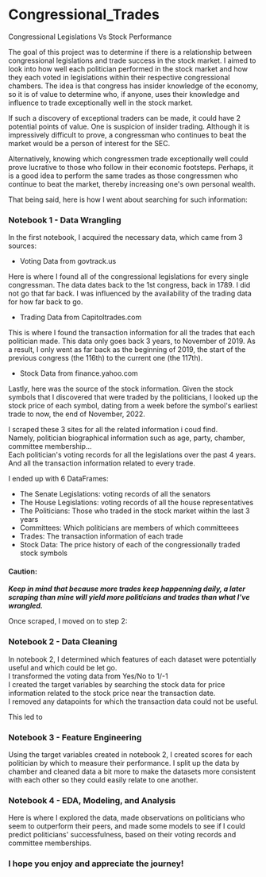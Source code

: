 # Congressional_Trades
Congressional Legislations Vs Stock Performance 

The goal of this project was to determine if there is a relationship between congressional legislations and trade success in the stock market. I aimed to look into how well each politician performed in the stock market and how they each voted in legislations within their respective congressional chambers. The idea is that congress has insider knowledge of the economy, so it is of value to determine who, if anyone, uses their knowledge and influence to trade exceptionally well in the stock market. 

If such a discovery of exceptional traders can be made, it could have 2 potential points of value. One is suspicion of insider trading. Although it is impressively difficult to prove, a congressman who continues to beat the market would be a person of interest for the SEC.

Alternatively, knowing which congressmen trade exceptionally well could prove lucrative to those who follow in their economic footsteps. Perhaps, it is a good idea to perform the same trades as those congressmen who continue to beat the market, thereby increasing one's own personal wealth.

That being said, here is how I went about searching for such information:

### Notebook 1 - Data Wrangling

In the first notebook, I acquired the necessary data, which came from 3 sources:

- Voting Data from govtrack.us

Here is where I found all of the congressional legislations for every single congressman.
The data dates back to the 1st congress, back in 1789. I did not go that far back. I was influenced by the availability of the trading data for how far back to go.

- Trading Data from Capitoltrades.com

This is where I found the transaction information for all the trades that each politician made. This data only goes back 3 years, to November of 2019. As a result, I only went as far back as the beginning of 2019, the start of the previous congress (the 116th) to the current one (the 117th).

- Stock Data from finance.yahoo.com

Lastly, here was the source of the stock information. Given the stock symbols that I discovered that were traded by the politicians, I looked up the stock price of each symbol, dating from a week before the symbol's earliest trade to now, the end of November, 2022.

I scraped these 3 sites for all the related information i coud find.  
Namely, politician biographical information such as age, party, chamber, committee membership...   
Each politician's voting records for all the legislations over the past 4 years.  
And all the transaction information related to every trade.

I ended up with 6 DataFrames:

- The Senate Legislations: voting records of all the senators
- The House Legislations: voting records of all the house representatives
- The Politicians: Those who traded in the stock market within the last 3 years
- Committees: Which politicians are members of which committeees
- Trades: The transaction information of each trade
- Stock Data: The price history of each of the congressionally traded stock symbols

#### Caution:

***Keep in mind that because more trades keep happenning daily, a later scraping than mine will yield more politicians and trades than what I've wrangled.***

Once scraped, I moved on to step 2:

### Notebook 2 - Data Cleaning

In notebook 2, I determined which features of each dataset were potentially useful and which could be let go.  
I transformed the voting data from Yes/No to 1/-1  
I created the target variables by searching the stock data for price information related to the stock price near the transaction date.  
I removed any datapoints for which the transaction data could not be useful.

This led to 

### Notebook 3 - Feature Engineering

Using the target variables created in notebook 2, I created scores for each politician by which to measure their performance. I split up the data by chamber and cleaned data a bit more to make the datasets more consistent with each other so they could easily relate to one another.

### Notebook 4 - EDA, Modeling, and Analysis

Here is where I explored the data, made observations on politicians who seem to outperform their peers, and made some models to see if I could predict politicians' successfulness, based on their voting records and committee memberships.

### I hope you enjoy and appreciate the journey!
